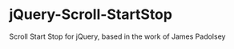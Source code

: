 jQuery-Scroll-StartStop
=======================

Scroll Start Stop for jQuery, based in the work of James Padolsey
